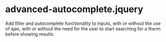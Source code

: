 # advanced-autocomplete.jquery
Add filter and autocomplete functionality to inputs, with or without the use of ajax, with or without the need for the user to start searching for a therm before showing results.

